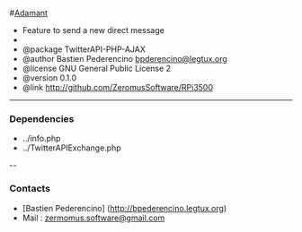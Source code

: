 #[Adamant](http://adamant.ga) 


 * Feature to send a new direct message
 *  
 * @package  TwitterAPI-PHP-AJAX
 * @author   Bastien Pederencino <bpderencino@legtux.org>
 * @license  GNU General Public License 2
 * @version  0.1.0
 * @link     http://github.com/ZeromusSoftware/RPi3500

--- 


### Dependencies

* ../info.php
* ../TwitterAPIExchange.php


--

### Contacts

* [Bastien Pederencino] (http://bpederencino.legtux.org)
* Mail : zermomus.software@gmail.com


